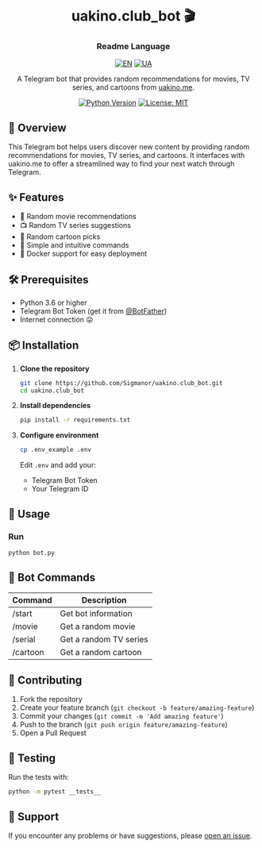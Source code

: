 <div align="center">

# uakino.club_bot 🎬

<h3>Readme Language</h3>

[![EN](https://img.shields.io/badge/English-0e7837.svg)](README.md) [![UA](https://img.shields.io/badge/Ukrainian-c9c9c9.svg)](README_UA.md)


A Telegram bot that provides random recommendations for movies, TV series, and cartoons from [uakino.me](https://uakino.me).

[![Python Version](https://img.shields.io/badge/python-3.6%2B-blue.svg)](https://www.python.org/downloads/)
[![License: MIT](https://img.shields.io/badge/License-MIT-green.svg)](https://opensource.org/licenses/MIT)

</div>

## 📖 Overview

This Telegram bot helps users discover new content by providing random recommendations for movies, TV series, and cartoons. It interfaces with uakino.me to offer a streamlined way to find your next watch through Telegram.

## ✨ Features

- 🎲 Random movie recommendations
- 📺 Random TV series suggestions
- 🎨 Random cartoon picks
- 🚀 Simple and intuitive commands
- 🐳 Docker support for easy deployment

## 🛠️ Prerequisites

- Python 3.6 or higher
- Telegram Bot Token (get it from [@BotFather](https://t.me/botfather))
- Internet connection 😜

## 📦 Installation

1. **Clone the repository**
   ```bash
   git clone https://github.com/Sigmanor/uakino.club_bot.git
   cd uakino.club_bot
   ```

2. **Install dependencies**
   ```bash
   pip install -r requirements.txt
   ```

3. **Configure environment**
   ```bash
   cp .env_example .env
   ```
   Edit `.env` and add your:
   - Telegram Bot Token
   - Your Telegram ID

## 🚀 Usage

### Run

```bash
python bot.py
```

## 🤖 Bot Commands

| Command    | Description                    |
|------------|--------------------------------|
| /start     | Get bot information           |
| /movie     | Get a random movie            |
| /serial    | Get a random TV series        |
| /cartoon   | Get a random cartoon          |

## 📝 Contributing

1. Fork the repository
2. Create your feature branch (`git checkout -b feature/amazing-feature`)
3. Commit your changes (`git commit -m 'Add amazing feature'`)
4. Push to the branch (`git push origin feature/amazing-feature`)
5. Open a Pull Request

## 🧪 Testing

Run the tests with:

```bash
python -m pytest __tests__
```

## 🤝 Support

If you encounter any problems or have suggestions, please [open an issue](https://github.com/Sigmanor/uakino.club_bot/issues).